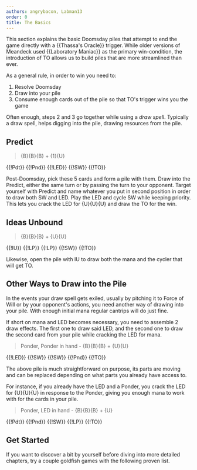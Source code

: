 ```yaml
---
authors: angrybacon, Labman13
order: 0
title: The Basics
---
```


This section explains the basic Doomsday piles that attempt to end the game
directly with a {{Thassa's Oracle}} trigger. While older versions of Meandeck
used {{Laboratory Maniac}} as the primary win-condition, the introduction of TO
allows us to build piles that are more streamlined than ever.

As a general rule, in order to win you need to:

1. Resolve Doomsday
1. Draw into your pile
1. Consume enough cards out of the pile so that TO's trigger wins you the game

Often enough, steps 2 and 3 go together while using a *draw spell*. Typically a
draw spell, helps digging into the pile, drawing resources from the pile.

## Predict

> {B}{B}{B} + {1}{U}

<row variant="pile">{{!Pdt}} {{!Pnd}} {{!LED}} {{!SW}} {{!TO}}</row>

Post-Doomsday, pick these 5 cards and form a pile with them. Draw into the
Predict, either the same turn or by passing the turn to your opponent. Target
yourself with Predict and name whatever you put in second position in order to
draw both SW and LED. Play the LED and cycle SW while keeping priority. This
lets you crack the LED for {U}{U}{U} and draw the TO for the win.

## Ideas Unbound

> {B}{B}{B} + {U}{U}

<row variant="pile">{{!IU}} {{!LP}} {{!LP}} {{!SW}} {{!TO}}</row>

Likewise, open the pile with IU to draw both the mana and the cycler that will
get TO.

## Other Ways to Draw into the Pile

In the events your draw spell gets exiled, usually by pitching it to Force of
Will or by your opponent's actions, you need another way of drawing into your
pile. With enough initial mana regular cantrips will do just fine.

If short on mana and LED becomes necessary, you need to assemble 2 draw effects.
The first one to draw said LED, and the second one to draw the second card from
your pile while cracking the LED for mana.

> Ponder, Ponder in hand - {B}{B}{B} + {U}{U}

<row variant="pile">{{!LED}} {{!SW}} {{!SW}} {{!Pnd}} {{!TO}}</row>

The above pile is much straightforward on purpose, its parts are moving and can
be replaced depending on what parts you already have access to.

For instance, if you already have the LED and a Ponder, you crack the LED for
{U}{U}{U} in response to the Ponder, giving you enough mana to work with for the
cards in your pile.

> Ponder, LED in hand - {B}{B}{B} + {U}

<row variant="pile">{{!Pdt}} {{!Pnd}} {{!SW}} {{!LP}} {{!TO}}</row>

## Get Started

If you want to discover a bit by yourself before diving into more detailed
chapters, try a couple goldfish games with the following proven list.

<div deckfile="meandeck.txt" />
